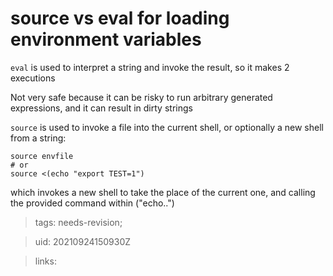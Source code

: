# source vs eval for loading environment variables 

`eval` is used to interpret a string and invoke the result, so it makes 2
executions

Not very safe because it can be risky to run arbitrary generated expressions,
and it can result in dirty strings

`source` is used to invoke a file into the current shell, or optionally a new
shell from a string:
```
source envfile
# or
source <(echo "export TEST=1")
```
which invokes a new shell to take the place of the current one, and calling the provided command within ("echo..")

> tags: needs-revision;

> uid: 20210924150930Z

> links: 

